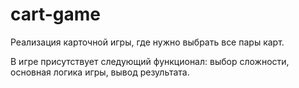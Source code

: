 # cart-game

Реализация карточной игры, где нужно выбрать все пары карт.

В игре присутствует следующий функционал: выбор сложности, основная логика игры, вывод результата.
